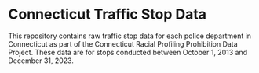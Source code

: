 # Connecticut Traffic Stop Data

This repository contains raw traffic stop data for each police department in Connecticut as part of the Connecticut Racial Profiling Prohibition Data Project. These data are for stops conducted between October 1, 2013 and December 31, 2023.
